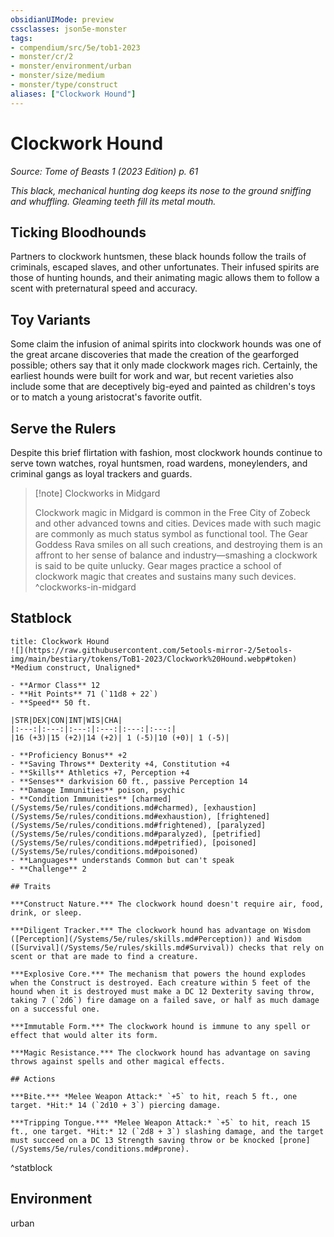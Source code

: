 ```yaml
---
obsidianUIMode: preview
cssclasses: json5e-monster
tags:
- compendium/src/5e/tob1-2023
- monster/cr/2
- monster/environment/urban
- monster/size/medium
- monster/type/construct
aliases: ["Clockwork Hound"]
---
```

# Clockwork Hound
*Source: Tome of Beasts 1 (2023 Edition) p. 61*  

*This black, mechanical hunting dog keeps its nose to the ground sniffing and whuffling. Gleaming teeth fill its metal mouth.*

## Ticking Bloodhounds

Partners to clockwork huntsmen, these black hounds follow the trails of criminals, escaped slaves, and other unfortunates. Their infused spirits are those of hunting hounds, and their animating magic allows them to follow a scent with preternatural speed and accuracy.

## Toy Variants

Some claim the infusion of animal spirits into clockwork hounds was one of the great arcane discoveries that made the creation of the gearforged possible; others say that it only made clockwork mages rich. Certainly, the earliest hounds were built for work and war, but recent varieties also include some that are deceptively big-eyed and painted as children's toys or to match a young aristocrat's favorite outfit.

## Serve the Rulers

Despite this brief flirtation with fashion, most clockwork hounds continue to serve town watches, royal huntsmen, road wardens, moneylenders, and criminal gangs as loyal trackers and guards.

> [!note] Clockworks in Midgard
> 
> Clockwork magic in Midgard is common in the Free City of Zobeck and other advanced towns and cities. Devices made with such magic are commonly as much status symbol as functional tool. The Gear Goddess Rava smiles on all such creations, and destroying them is an affront to her sense of balance and industry—smashing a clockwork is said to be quite unlucky. Gear mages practice a school of clockwork magic that creates and sustains many such devices.
^clockworks-in-midgard

## Statblock

```ad-statblock
title: Clockwork Hound
![](https://raw.githubusercontent.com/5etools-mirror-2/5etools-img/main/bestiary/tokens/ToB1-2023/Clockwork%20Hound.webp#token)
*Medium construct, Unaligned*

- **Armor Class** 12
- **Hit Points** 71 (`11d8 + 22`)
- **Speed** 50 ft.

|STR|DEX|CON|INT|WIS|CHA|
|:---:|:---:|:---:|:---:|:---:|:---:|
|16 (+3)|15 (+2)|14 (+2)| 1 (-5)|10 (+0)| 1 (-5)|

- **Proficiency Bonus** +2
- **Saving Throws** Dexterity +4, Constitution +4
- **Skills** Athletics +7, Perception +4
- **Senses** darkvision 60 ft., passive Perception 14
- **Damage Immunities** poison, psychic
- **Condition Immunities** [charmed](/Systems/5e/rules/conditions.md#charmed), [exhaustion](/Systems/5e/rules/conditions.md#exhaustion), [frightened](/Systems/5e/rules/conditions.md#frightened), [paralyzed](/Systems/5e/rules/conditions.md#paralyzed), [petrified](/Systems/5e/rules/conditions.md#petrified), [poisoned](/Systems/5e/rules/conditions.md#poisoned)
- **Languages** understands Common but can't speak
- **Challenge** 2

## Traits

***Construct Nature.*** The clockwork hound doesn't require air, food, drink, or sleep.

***Diligent Tracker.*** The clockwork hound has advantage on Wisdom ([Perception](/Systems/5e/rules/skills.md#Perception)) and Wisdom ([Survival](/Systems/5e/rules/skills.md#Survival)) checks that rely on scent or that are made to find a creature.

***Explosive Core.*** The mechanism that powers the hound explodes when the Construct is destroyed. Each creature within 5 feet of the hound when it is destroyed must make a DC 12 Dexterity saving throw, taking 7 (`2d6`) fire damage on a failed save, or half as much damage on a successful one.

***Immutable Form.*** The clockwork hound is immune to any spell or effect that would alter its form.

***Magic Resistance.*** The clockwork hound has advantage on saving throws against spells and other magical effects.

## Actions

***Bite.*** *Melee Weapon Attack:* `+5` to hit, reach 5 ft., one target. *Hit:* 14 (`2d10 + 3`) piercing damage.

***Tripping Tongue.*** *Melee Weapon Attack:* `+5` to hit, reach 15 ft., one target. *Hit:* 12 (`2d8 + 3`) slashing damage, and the target must succeed on a DC 13 Strength saving throw or be knocked [prone](/Systems/5e/rules/conditions.md#prone).
```
^statblock

## Environment

urban
